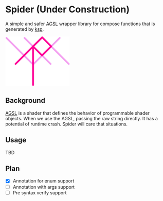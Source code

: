 # Spider (Under Construction)
A simple and safer [AGSL](https://developer.android.com/develop/ui/views/graphics/agsl) wrapper library for compose functions that is generated by [ksp](https://github.com/google/ksp).

<img src="./img/logo.png" width="200" alt="logo" />

## Background
[AGSL](https://developer.android.com/develop/ui/views/graphics/agsl) is a shader that defines the behavior of programmable shader objects.
When we use the AGSL, passing the raw string directly. It has a potential of runtime crash.
Spider will care that situations.

## Usage
TBD

## Plan

- [x] Annotation for enum support
- [ ] Annotation with args support
- [ ] Pre syntax verify support
